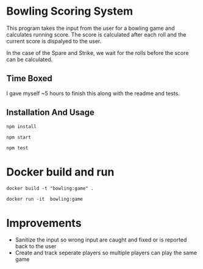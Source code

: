 # Bowling Scoring System #

This program takes the input from the user for a bowling game and calculates running score.
The score is calculated after each roll and the current score is dispalyed to the user.

In the case of the Spare and Strike, we wait for the rolls before the score can be calculated. 

## Time Boxed ##

I gave myself ~5 hours to finish this along with the readme and tests. 

## Installation And Usage ##

`npm install`

`npm start`

`npm test`

# Docker build and run

`docker build -t "bowling:game" . `

`docker run -it  bowling:game`

# Improvements #

- Sanitize the input so wrong input are caught and fixed or is reported back to the user
- Create and track seperate players so multiple players can play the same game